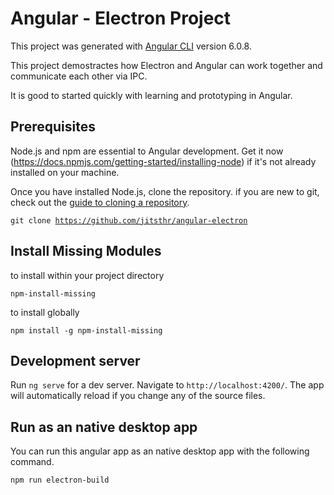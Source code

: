 # Angular - Electron Project

This project was generated with [Angular CLI](https://github.com/angular/angular-cli) version 6.0.8.

This project demostractes how Electron and Angular can work together and communicate each other via IPC.

It is good to started quickly with learning and prototyping in Angular.

## Prerequisites

Node.js and npm are essential to Angular development. Get it now (https://docs.npmjs.com/getting-started/installing-node) if it's not already installed on your machine.

Once you have installed Node.js, clone the repository. if you are new to git, check out the <a href='https://help.github.com/articles/cloning-a-repository/'>guide to cloning a repository</a>.

<code>git clone https://github.com/jitsthr/angular-electron</code>

## Install Missing Modules

to install within your project directory

<code>npm-install-missing</code>

to install globally

<code>npm install -g npm-install-missing</code>

## Development server

Run `ng serve` for a dev server. Navigate to `http://localhost:4200/`. The app will automatically reload if you change any of the source files.

## Run as an native desktop app

You can run this angular app as an native desktop app with the following command.

<code>npm run electron-build</code>
